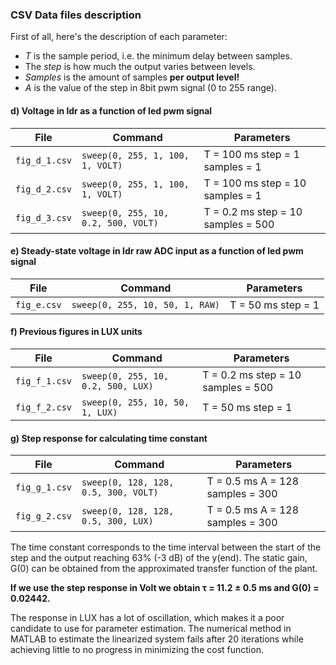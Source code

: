 ### CSV Data files description

First of all, here's the description of each parameter:
- *T* is the sample period, i.e. the minimum delay between samples.
- The *step* is how much the output varies between levels.
- *Samples* is the amount of samples **per output level!**
- *A* is the value of the step in 8bit pwm signal (0 to 255 range).

#### d) Voltage in ldr as a function of led pwm signal

| File          | Command                               | Parameters                          |
|---------------|---------------------------------------|-------------------------------------|
|`fig_d_1.csv`  | `sweep(0, 255, 1, 100, 1, VOLT)`      | T = 100 ms step = 1  samples = 1    |
|`fig_d_2.csv`  | `sweep(0, 255, 1, 100, 1, VOLT)`      | T = 100 ms step = 10 samples = 1    |
|`fig_d_3.csv`  | `sweep(0, 255, 10, 0.2, 500, VOLT)`   | T = 0.2 ms step = 10 samples = 500  |

#### e) Steady-state voltage in ldr raw ADC input as a function of led pwm signal

| File          | Command                               | Parameters                          |
|---------------|---------------------------------------|-------------------------------------|
|`fig_e.csv`    | `sweep(0, 255, 10, 50, 1, RAW)`       | T = 50 ms  step = 1                 |

#### f) Previous figures in LUX units

| File          | Command                               | Parameters                          |
|---------------|---------------------------------------|-------------------------------------|
|`fig_f_1.csv`  | `sweep(0, 255, 10, 0.2, 500, LUX)`    | T = 0.2 ms step = 10 samples = 500  |
|`fig_f_2.csv`  | `sweep(0, 255, 10, 50, 1, LUX)`       | T = 50 ms  step = 1                 |

#### g) Step response for calculating time constant

| File          | Command                               | Parameters                          |
|---------------|---------------------------------------|-------------------------------------|
|`fig_g_1.csv`  | `sweep(0, 128, 128, 0.5, 300, VOLT)`  | T = 0.5 ms A = 128 samples = 300    |
|`fig_g_2.csv`  | `sweep(0, 128, 128, 0.5, 300, LUX)`   | T = 0.5 ms A = 128 samples = 300    |

The time constant corresponds to the time interval between the start of the step and the output
reaching 63% (-3 dB) of the y(end).
The static gain, G(0) can be obtained from the approximated transfer function of the plant.

**If we use the step response in Volt we obtain τ = 11.2 ± 0.5 ms and G(0) = 0.02442.**

The response in LUX has a lot of oscillation, which makes it a poor candidate to use for parameter
estimation.
The numerical method in MATLAB to estimate the linearized system fails after 20 iterations
while achieving little to no progress in minimizing the cost function.
